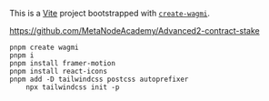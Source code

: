 This is a [Vite](https://vitejs.dev) project bootstrapped with [`create-wagmi`](https://github.com/wevm/wagmi/tree/main/packages/create-wagmi).

https://github.com/MetaNodeAcademy/Advanced2-contract-stake

```
pnpm create wagmi
pnpm i
pnpm install framer-motion
pnpm install react-icons
pnpm add -D tailwindcss postcss autoprefixer
    npx tailwindcss init -p
```
